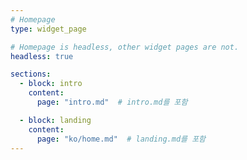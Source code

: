 ```yaml
---
# Homepage
type: widget_page

# Homepage is headless, other widget pages are not.
headless: true

sections:
  - block: intro
    content:
      page: "intro.md"  # intro.md를 포함

  - block: landing
    content:
      page: "ko/home.md"  # landing.md를 포함
---
```

